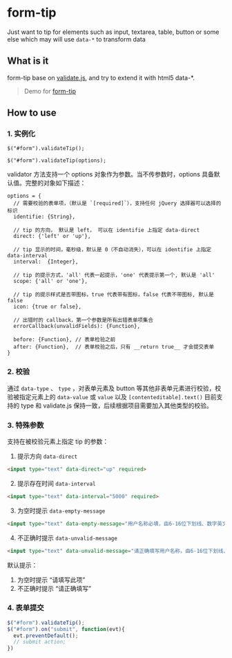 # form-tip

Just want to tip for elements such as input, textarea, table, button or some else which may will use `data-*` to transform data

## What is it
  form-tip base on [validate.js](https://github.com/sofish/validator.js), and try to extend it with html5 data-*.
  > Demo for [form-tip](http://ruoqianfengshao.github.io/form-tip/)

## How to use
### 1. 实例化
`$("#form").validateTip();`

`$("#form").validateTip(options);`

validator 方法支持一个 options 对象作为参数。当不传参数时，options 具备默认值。完整的对象如下描述：
```
options = {
  // 需要校验的表单项，（默认是 `[required]`），支持任何 jQuery 选择器可以选择的标识
  identifie: {String},

  // tip 的方向， 默认是 left， 可以在 identifie 上指定 data-direct
  direct: {'left' or 'up'},

  // tip 显示的时间，毫秒级，默认是 0（不自动消失），可以在 identifie 上指定 data-interval
  interval:  {Integer},

  // tip 的提示方式，'all' 代表一起提示，'one' 代表提示第一个, 默认是 'all'
  scope: {'all' or 'one'},

  // tip 的提示样式是否带图标，true 代表带有图标，false 代表不带图标, 默认是 false
  icon: {true or false},

  // 出错时的 callback，第一个参数是所有出错表单项集合
  errorCallback(unvalidFields): {Function},

  before: {Function}, // 表单检验之前
  after: {Function},  // 表单校验之后，只有 __return true__ 才会提交表单
}
```
### 2. 校验
通过 `data-type` 、 `type` ，对表单元素及 button 等其他非表单元素进行校验，校验被指定元素上的 `data-value` 或 `value` 以及 `[contenteditable].text()`
目前支持的 type 和 validate.js 保持一致，后续根据项目需要加入其他类型的校验。

### 3. 特殊参数
支持在被校验元素上指定 tip 的参数：
 1. 提示方向 `data-direct`

 ```html
 <input type="text" data-direct="up" required>
 ```

 2. 提示存在时间 `data-interval`

 ```html
 <input type="text" data-interval="5000" required>
 ```

 3. 为空时提示 `data-empty-message`

 ```html
 <input type="text" data-empty-message="用户名称必填，由6-16位下划线、数字英文字母组成" name="name" required>
 ```

 4. 不正确时提示 `data-unvalid-message`

 ```html
 <input type="text" data-unvalid-message="请正确填写用户名称，由6-16位下划线、数字英文字母组成" name="name" required>
 ```

默认提示：
 1. 为空时提示 “请填写此项”
 2. 不正确时提示 “请正确填写”

### 4. 表单提交
```javascript
$("#form").validateTip();
$("#form").on("submit", function(evt){
  evt.preventDefault();
  // submit action;
})
```
